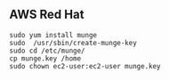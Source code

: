 ## AWS Red Hat

```console
sudo yum install munge
sudo  /usr/sbin/create-munge-key
sudo cd /etc/munge/
cp munge.key /home
sudo chown ec2-user:ec2-user munge.key
```
